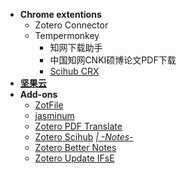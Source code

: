 - **Chrome extentions**
  - Zotero Connector
  - Tempermonkey
    - 知网下载助手
    - 中国知网CNKI硕博论文PDF下载
    - [Scihub CRX](https://www.hezibuluo.com/158935.html)
- [**坚果云**](https://www.jianguoyun.com/#/)
- **Add-ons**
  - [ZotFile](http://zotfile.com/)
  - [jasminum](https://github.com/l0o0/jasminum)
  - [Zotero PDF Translate](https://github.com/windingwind/zotero-pdf-translate)
  - [Zotero Scihub](https://github.com/ethanwillis/zotero-scihub) [*| -Notes-*](https://github.com/conanchiao/zotero/blob/main/Zotero%20Scihub.md)
  - [Zotero Better Notes](https://github.com/windingwind/zotero-better-notes)
  - [Zotero Update IFsE](https://github.com/redleafnew/zotero-updateifsE)

